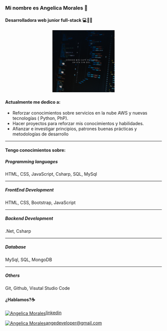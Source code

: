 ### Mi nombre es Angelica Morales 👋
#### Desarrolladora web junior full-stack 💻👩‍🦰

<div align="center">
  <a href="#"><img src="/Imagenes/to-me.png" border="0" width="200px"></a>
</div>

#### Actualmente me dedico a:

- Reforzar conocimientos sobre servicios en la nube AWS y nuevas tecnologías ( Python, PhP).
- Hacer proyectos para reforzar mis conocimientos y habilidades.
- Afianzar e investigar principios, patrones buenas prácticas y metodologías de desarrollo
___


#### Tengo conocimientos sobre:

##### Programming languages

HTML, CSS, JavaScript, Csharp, SQL, MySql

____

##### FrontEnd Development

HTML, CSS, Bootstrap, JavaScript

____

##### Backend Development

.Net, Csharp

_____

##### Database

MySql, SQL, MongoDB

_____

 ##### Others
 
 Git, Github, Visutal Studio Code

#### ¿Hablamos?☕️

<a href="www.linkedin.com/in/soymariam10" target="blank"><img align="center" src="https://cdn.jsdelivr.net/npm/simple-icons@3.0.1/icons/linkedin.svg" alt="Angelica Morales" height="30" width="40" />linkedin</a>

<a href="mailto:csalvadordiaz689@gmail.com " target="blank"><img align="center" src="https://cdn.jsdelivr.net/npm/simple-icons@3.0.1/icons/gmail.svg" alt="Angelica Morales" height="30" width="40" />angedeveloper@gmail.com</a>
</p>